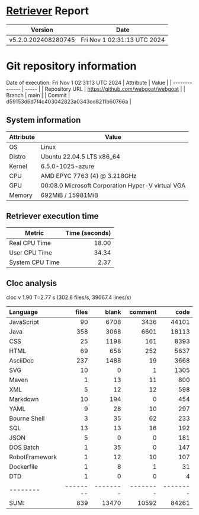 # [Retriever](https://github.com/PalladioSimulator/Palladio-ReverseEngineering-Retriever) Report
| Version | Date |
| ------- | ---- |
| v5.2.0.202408280745 | Fri Nov  1 02:31:13 UTC 2024 |

# Git repository information
Date of execution: Fri Nov  1 02:31:13 UTC 2024
|    Attribute   | Value |
| -------------- | ----- |
| Repository URL | https://github.com/webgoat/webgoat |
| Branch         | main |
| Commit         | d59153d6d7f4c403042823a0343cd8211b60766a |


## System information
| Attribute | Value |
| --------- | ----- |
| OS | Linux  |
| Distro | Ubuntu 22.04.5 LTS x86_64  |
| Kernel | 6.5.0-1025-azure  |
| CPU | AMD EPYC 7763 (4) @ 3.218GHz  |
| GPU | 00:08.0 Microsoft Corporation Hyper-V virtual VGA  |
| Memory | 692MiB / 15981MiB  |

## Retriever execution time
| Metric | Time (seconds) |
| --- | ---: |
| Real CPU Time | 18.00 |
| User CPU Time | 34.34 |
| System CPU Time | 2.37 |
<!--
Explainations:
- __Real CPU Time__: actual time the command has run (can be less than total time spent in user and system mode for multi-threaded processes)
- __User CPU Time__: time the command has spent running in user mode
- __System CPU Time__: time the command has spent running in system or kernel mode
-->

## Cloc analysis
cloc v 1.90  T=2.77 s (302.6 files/s, 39067.4 lines/s)

Language|files|blank|comment|code
:-------|-------:|-------:|-------:|-------:
JavaScript|90|6708|3436|44101
Java|358|3068|6601|18113
CSS|25|1198|161|8393
HTML|69|658|252|5637
AsciiDoc|237|1488|19|3668
SVG|10|0|1|1305
Maven|1|13|11|800
XML|5|12|12|598
Markdown|10|194|0|454
YAML|9|28|10|297
Bourne Shell|3|35|62|233
SQL|13|13|16|192
JSON|5|0|0|181
DOS Batch|1|35|0|147
RobotFramework|1|12|10|107
Dockerfile|1|8|1|31
DTD|1|0|0|4
--------|--------|--------|--------|--------
SUM:|839|13470|10592|84261
